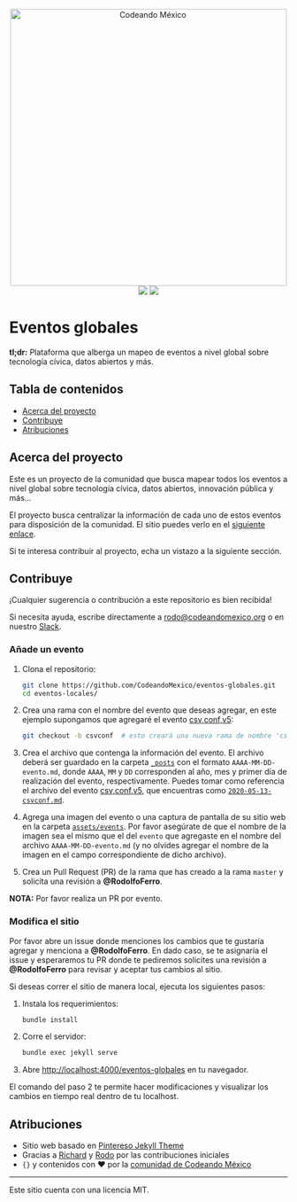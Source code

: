 <p align="center">
<img src="http://codeandomexico.org/resources/img/codeandomexico.png" width="500" alt="Codeando México"><br>
<a href="http://www.codeandomexico.org/" target="_blank"><img src="https://img.shields.io/badge/website-CodeandoMexico-00D88E.svg"></a>
<a href="http://slack.codeandomexico.org/" target="_blank"><img src="https://img.shields.io/badge/slack-CodeandoMexico-EC0E4F.svg"></a>
</p>


# Eventos globales

**tl;dr:** Plataforma que alberga un mapeo de eventos a nivel global sobre tecnología cívica, datos abiertos y más.


## Tabla de contenidos

- [Acerca del proyecto](#acerca-del-proyecto)
- [Contribuye](#contribuye)
- [Atribuciones](#atribuciones)


## Acerca del proyecto

Este es un proyecto de la comunidad que busca mapear todos los eventos a nivel global sobre tecnología cívica, datos abiertos, innovación pública y más...

El proyecto busca centralizar la información de cada uno de estos eventos para disposición de la comunidad. El sitio puedes verlo en el [siguiente enlace](https://codeandomexico.github.io/eventos-globales/).

Si te interesa contribuir al proyecto, echa un vistazo a la siguiente sección.


## Contribuye

¡Cualquier sugerencia o contribución a este repositorio es bien recibida!

Si necesita ayuda, escribe directamente a <rodo@codeandomexico.org> o en nuestro [Slack](http://slack.codeandomexico.org/).

### Añade un evento

1. Clona el repositorio:
   ```bash
   git clone https://github.com/CodeandoMexico/eventos-globales.git
   cd eventos-locales/
   ```

2. Crea una rama con el nombre del evento que deseas agregar, en este ejemplo supongamos que agregaré el evento [csv,conf,v5](https://csvconf.com/):
   ```bash
   git checkout -b csvconf  # esto creará una nueva rama de nombre 'csvconf' y se moverá a ella
   ```

3. Crea el archivo que contenga la información del evento. El archivo deberá ser guardado en la carpeta [`_posts`](https://github.com/CodeandoMexico/eventos-globales/tree/master/_posts) con el formato `AAAA-MM-DD-evento.md`, donde `AAAA`, `MM` y `DD` corresponden al año, mes y primer día de realización del evento, respectivamente. Puedes tomar como referencia el archivo del evento [csv,conf,v5](https://csvconf.com/), que encuentras como [`2020-05-13-csvconf.md`](https://github.com/CodeandoMexico/eventos-globales/blob/master/_posts/2020-05-13-csvconf.md).

4. Agrega una imagen del evento o una captura de pantalla de su sitio web en la carpeta [`assets/events`](https://github.com/CodeandoMexico/eventos-globales/tree/master/assets/events). Por favor asegúrate de que el nombre de la imagen sea el mismo que el del `evento` que agregaste en el nombre del archivo `AAAA-MM-DD-evento.md` (y no olvides agregar el nombre de la imagen en el campo correspondiente de dicho archivo).

5. Crea un Pull Request (PR) de la rama que has creado a la rama `master` y solicita una revisión a **@RodolfoFerro**.

**NOTA:** Por favor realiza un PR por evento.



### Modifica el sitio

Por favor abre un issue donde menciones los cambios que te gustaría agregar y menciona a **@RodolfoFerro**. En dado caso, se te asignaría el issue y esperaremos tu PR donde te pediremos solicites una revisión a **@RodolfoFerro** para revisar y aceptar tus cambios al sitio.

Si deseas correr el sitio de manera local, ejecuta los siguientes pasos:

1. Instala los requerimientos:
   ```bash
   bundle install
   ```

2. Corre el servidor:
   ```bash
   bundle exec jekyll serve
   ```

3. Abre <http://localhost:4000/eventos-globales> en tu navegador.

El comando del paso 2 te permite hacer modificaciones y visualizar los cambios en tiempo real dentro de tu localhost.


## Atribuciones

- Sitio web basado en [Pintereso Jekyll Theme](https://www.wowthemes.net/pintereso-free-bootstrap-jekyll-theme/)
- Gracias a [Richard](https://github.com/ricardomiron) y [Rodo](https://github.com/RodolfoFerro) por las contribuciones iniciales
- `{}` y contenidos con ❤️ por la [comunidad de Codeando México](http://slack.codeandomexico.org/)

---

Este sitio cuenta con una licencia MIT.
